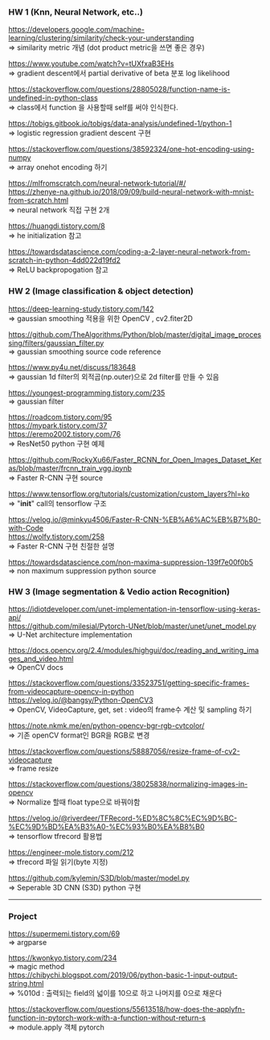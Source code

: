 
### HW 1 (Knn, Neural Network, etc..)  

https://developers.google.com/machine-learning/clustering/similarity/check-your-understanding  
=> similarity metric 개념 (dot product metric을 쓰면 좋은 경우)  
  
https://www.youtube.com/watch?v=tUXfxaB3EHs   
=> gradient descent에서 partial derivative of beta 분포 log likelihood   

https://stackoverflow.com/questions/28805028/function-name-is-undefined-in-python-class  
=> class에서 function 을 사용할때 self를 써야 인식한다.  

https://tobigs.gitbook.io/tobigs/data-analysis/undefined-1/python-1  
=> logistic regression gradient descent 구현  

https://stackoverflow.com/questions/38592324/one-hot-encoding-using-numpy   
=> array onehot encoding 하기  

https://mlfromscratch.com/neural-network-tutorial/#/  
https://zhenye-na.github.io/2018/09/09/build-neural-network-with-mnist-from-scratch.html  
=> neural network 직접 구현 2개  

https://huangdi.tistory.com/8  
=> he initialization 참고  

https://towardsdatascience.com/coding-a-2-layer-neural-network-from-scratch-in-python-4dd022d19fd2  
=> ReLU backpropogation 참고  
  
  
### HW 2 (Image classification & object detection)  

https://deep-learning-study.tistory.com/142  
=> gaussian smoothing 적용을 위한 OpenCV , cv2.fiter2D  

https://github.com/TheAlgorithms/Python/blob/master/digital_image_processing/filters/gaussian_filter.py   
=> gaussian smoothing source code reference  

https://www.py4u.net/discuss/183648  
=> gaussian 1d filter의 외적곱(np.outer)으로 2d filter를 만들 수 있음  

https://youngest-programming.tistory.com/235  
=> gaussian filter  

https://roadcom.tistory.com/95  
https://mypark.tistory.com/37  
https://eremo2002.tistory.com/76  
=> ResNet50 python 구현 예제  

https://github.com/RockyXu66/Faster_RCNN_for_Open_Images_Dataset_Keras/blob/master/frcnn_train_vgg.ipynb  
=> Faster R-CNN 구현 source   

https://www.tensorflow.org/tutorials/customization/custom_layers?hl=ko   
=> "__init__" call의 tensorflow 구조  

https://velog.io/@minkyu4506/Faster-R-CNN-%EB%A6%AC%EB%B7%B0-with-Code  
https://wolfy.tistory.com/258  
=> Faster R-CNN 구현 친절한 설명  

https://towardsdatascience.com/non-maxima-suppression-139f7e00f0b5  
=> non maximum suppression python source  


### HW 3 (Image segmentation & Vedio action Recognition)  
https://idiotdeveloper.com/unet-implementation-in-tensorflow-using-keras-api/  
https://github.com/milesial/Pytorch-UNet/blob/master/unet/unet_model.py  
=> U-Net architecture implementation  

https://docs.opencv.org/2.4/modules/highgui/doc/reading_and_writing_images_and_video.html  
=> OpenCV docs  
  
https://stackoverflow.com/questions/33523751/getting-specific-frames-from-videocapture-opencv-in-python  
https://velog.io/@bangsy/Python-OpenCV3  
=> OpenCV, VideoCapture, get, set : video의 frame수 계산 및 sampling 하기  

https://note.nkmk.me/en/python-opencv-bgr-rgb-cvtcolor/   
=> 기존 openCV format인 BGR을 RGB로 변경  

https://stackoverflow.com/questions/58887056/resize-frame-of-cv2-videocapture  
=> frame resize  

https://stackoverflow.com/questions/38025838/normalizing-images-in-opencv  
=> Normalize 할때 float type으로 바꿔야함  

https://velog.io/@riverdeer/TFRecord-%ED%8C%8C%EC%9D%BC-%EC%9D%BD%EA%B3%A0-%EC%93%B0%EA%B8%B0   
=> tensorflow tfrecord 활용법  

https://engineer-mole.tistory.com/212   
=> tfrecord 파일 읽기(byte 지정)  

https://github.com/kylemin/S3D/blob/master/model.py  
=> Seperable 3D CNN (S3D) python 구현  

---
### Project  
https://supermemi.tistory.com/69  
=> argparse  

https://kwonkyo.tistory.com/234  
=> magic method  
https://chibychi.blogspot.com/2019/06/python-basic-1-input-output-string.html  
=> %010d : 출력되는 field의 넓이를 10으로 하고 나머지를 0으로 채운다  

https://stackoverflow.com/questions/55613518/how-does-the-applyfn-function-in-pytorch-work-with-a-function-without-return-s  
=> module.apply 객체 pytorch  
